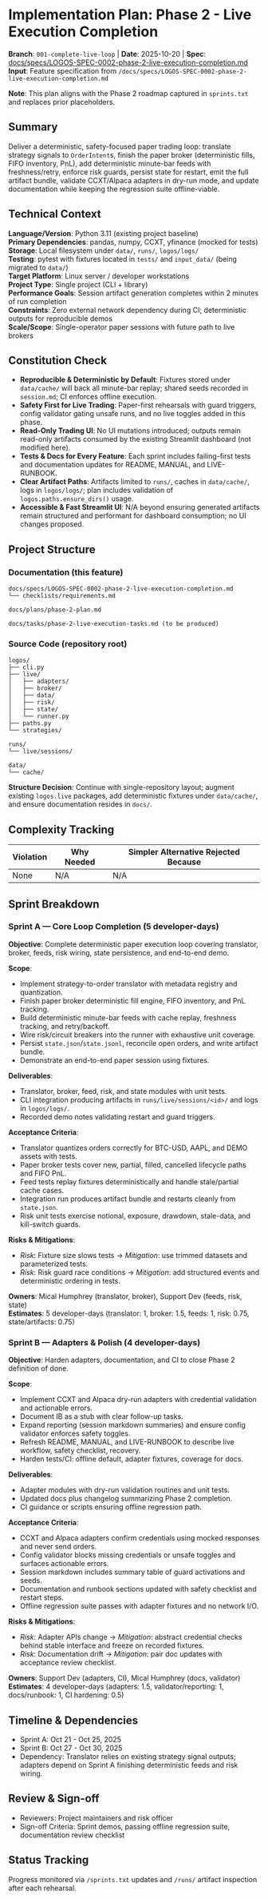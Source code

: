 # Implementation Plan: Phase 2 - Live Execution Completion

**Branch**: `001-complete-live-loop` | **Date**: 2025-10-20 | **Spec**: [docs/specs/LOGOS-SPEC-0002-phase-2-live-execution-completion.md](../specs/LOGOS-SPEC-0002-phase-2-live-execution-completion.md)
**Input**: Feature specification from `/docs/specs/LOGOS-SPEC-0002-phase-2-live-execution-completion.md`

**Note**: This plan aligns with the Phase 2 roadmap captured in `sprints.txt` and replaces prior placeholders.

## Summary

Deliver a deterministic, safety-focused paper trading loop: translate strategy signals to
`OrderIntent`s, finish the paper broker (deterministic fills, FIFO inventory, PnL), add deterministic
minute-bar feeds with freshness/retry, enforce risk guards, persist state for restart, emit the full
artifact bundle, validate CCXT/Alpaca adapters in dry-run mode, and update documentation while
keeping the regression suite offline-viable.

## Technical Context

**Language/Version**: Python 3.11 (existing project baseline)  
**Primary Dependencies**: pandas, numpy, CCXT, yfinance (mocked for tests)  
**Storage**: Local filesystem under `data/`, `runs/`, `logos/logs/`  
**Testing**: pytest with fixtures located in `tests/` and `input_data/` (being migrated to `data/`)  
**Target Platform**: Linux server / developer workstations  
**Project Type**: Single project (CLI + library)  
**Performance Goals**: Session artifact generation completes within 2 minutes of run completion  
**Constraints**: Zero external network dependency during CI; deterministic outputs for reproducible
demos  
**Scale/Scope**: Single-operator paper sessions with future path to live brokers

## Constitution Check

- **Reproducible & Deterministic by Default**: Fixtures stored under `data/cache/` will back all
  minute-bar replay; shared seeds recorded in `session.md`; CI enforces offline execution.
- **Safety First for Live Trading**: Paper-first rehearsals with guard triggers, config validator
  gating unsafe runs, and no live toggles added in this phase.
- **Read-Only Trading UI**: No UI mutations introduced; outputs remain read-only artifacts consumed by
  the existing Streamlit dashboard (not modified here).
- **Tests & Docs for Every Feature**: Each sprint includes failing-first tests and documentation
  updates for README, MANUAL, and LIVE-RUNBOOK.
- **Clear Artifact Paths**: Artifacts limited to `runs/`, caches in `data/cache/`, logs in
  `logos/logs/`; plan includes validation of `logos.paths.ensure_dirs()` usage.
- **Accessible & Fast Streamlit UI**: N/A beyond ensuring generated artifacts remain structured and
  performant for dashboard consumption; no UI changes proposed.

## Project Structure

### Documentation (this feature)

```
docs/specs/LOGOS-SPEC-0002-phase-2-live-execution-completion.md
└── checklists/requirements.md

docs/plans/phase-2-plan.md

docs/tasks/phase-2-live-execution-tasks.md (to be produced)
```

### Source Code (repository root)

```
logos/
├── cli.py
├── live/
│   ├── adapters/
│   ├── broker/
│   ├── data/
│   ├── risk/
│   ├── state/
│   └── runner.py
├── paths.py
└── strategies/

runs/
└── live/sessions/

data/
└── cache/
```

**Structure Decision**: Continue with single-repository layout; augment existing `logos.live`
packages, add deterministic fixtures under `data/cache/`, and ensure documentation resides in
`docs/`.

## Complexity Tracking

| Violation | Why Needed | Simpler Alternative Rejected Because |
|-----------|------------|--------------------------------------|
| None | N/A | N/A |

## Sprint Breakdown

### Sprint A — Core Loop Completion (5 developer-days)

**Objective**: Complete deterministic paper execution loop covering translator, broker, feeds, risk
wiring, state persistence, and end-to-end demo.

**Scope**:
- Implement strategy-to-order translator with metadata registry and quantization.
- Finish paper broker deterministic fill engine, FIFO inventory, and PnL tracking.
- Build deterministic minute-bar feeds with cache replay, freshness tracking, and retry/backoff.
- Wire risk/circuit breakers into the runner with exhaustive unit coverage.
- Persist `state.json`/`state.jsonl`, reconcile open orders, and write artifact bundle.
- Demonstrate an end-to-end paper session using fixtures.

**Deliverables**:
- Translator, broker, feed, risk, and state modules with unit tests.
- CLI integration producing artifacts in `runs/live/sessions/<id>/` and logs in `logos/logs/`.
- Recorded demo notes validating restart and guard triggers.

**Acceptance Criteria**:
- Translator quantizes orders correctly for BTC-USD, AAPL, and DEMO assets with tests.
- Paper broker tests cover new, partial, filled, cancelled lifecycle paths and FIFO PnL.
- Feed tests replay fixtures deterministically and handle stale/partial cache cases.
- Integration run produces artifact bundle and restarts cleanly from `state.json`.
- Risk unit tests exercise notional, exposure, drawdown, stale-data, and kill-switch guards.

**Risks & Mitigations**:
- *Risk*: Fixture size slows tests -> *Mitigation*: use trimmed datasets and parameterized tests.
- *Risk*: Risk guard race conditions -> *Mitigation*: add structured events and deterministic
  ordering in tests.

**Owners**: Mical Humphrey (translator, broker), Support Dev (feeds, risk, state)  
**Estimates**: 5 developer-days (translator: 1, broker: 1.5, feeds: 1, risk: 0.75, state/artifacts: 0.75)

### Sprint B — Adapters & Polish (4 developer-days)

**Objective**: Harden adapters, documentation, and CI to close Phase 2 definition of done.

**Scope**:
- Implement CCXT and Alpaca dry-run adapters with credential validation and actionable errors.
- Document IB as a stub with clear follow-up tasks.
- Expand reporting (session markdown summaries) and ensure config validator enforces safety toggles.
- Refresh README, MANUAL, and LIVE-RUNBOOK to describe live workflow, safety checklist, recovery.
- Harden tests/CI: offline default, adapter fixtures, coverage for docs.

**Deliverables**:
- Adapter modules with dry-run validation routines and unit tests.
- Updated docs plus changelog summarizing Phase 2 completion.
- CI guidance or scripts ensuring offline regression path.

**Acceptance Criteria**:
- CCXT and Alpaca adapters confirm credentials using mocked responses and never send orders.
- Config validator blocks missing credentials or unsafe toggles and surfaces actionable errors.
- Session markdown includes summary table of guard activations and seeds.
- Documentation and runbook sections updated with safety checklist and restart steps.
- Offline regression suite passes with adapter fixtures and no network I/O.

**Risks & Mitigations**:
- *Risk*: Adapter APIs change -> *Mitigation*: abstract credential checks behind stable interface and
  freeze on recorded fixtures.
- *Risk*: Documentation drift -> *Mitigation*: pair doc updates with acceptance review checklist.

**Owners**: Support Dev (adapters, CI), Mical Humphrey (docs, validator)  
**Estimates**: 4 developer-days (adapters: 1.5, validator/reporting: 1, docs/runbook: 1, CI hardening: 0.5)

## Timeline & Dependencies

- Sprint A: Oct 21 - Oct 25, 2025
- Sprint B: Oct 27 - Oct 30, 2025
- Dependency: Translator relies on existing strategy signal outputs; adapters depend on Sprint A
  finishing deterministic feeds and risk wiring.

## Review & Sign-off

- Reviewers: Project maintainers and risk officer
- Sign-off Criteria: Sprint demos, passing offline regression suite, documentation review checklist

## Status Tracking

Progress monitored via `/sprints.txt` updates and `/runs/` artifact inspection after each rehearsal.
